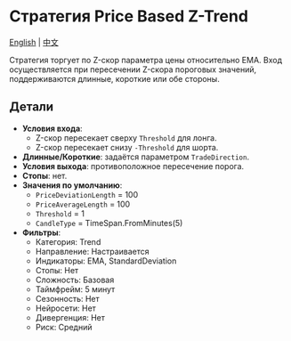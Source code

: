 # Стратегия Price Based Z-Trend
[English](README.md) | [中文](README_cn.md)

Стратегия торгует по Z-скор параметра цены относительно EMA. Вход осуществляется при пересечении Z-скора пороговых значений, поддерживаются длинные, короткие или обе стороны.

## Детали

- **Условия входа**:
  - Z-скор пересекает сверху `Threshold` для лонга.
  - Z-скор пересекает снизу `-Threshold` для шорта.
- **Длинные/Короткие**: задаётся параметром `TradeDirection`.
- **Условия выхода**: противоположное пересечение порога.
- **Стопы**: нет.
- **Значения по умолчанию**:
  - `PriceDeviationLength` = 100
  - `PriceAverageLength` = 100
  - `Threshold` = 1
  - `CandleType` = TimeSpan.FromMinutes(5)
- **Фильтры**:
  - Категория: Trend
  - Направление: Настраивается
  - Индикаторы: EMA, StandardDeviation
  - Стопы: Нет
  - Сложность: Базовая
  - Таймфрейм: 5 минут
  - Сезонность: Нет
  - Нейросети: Нет
  - Дивергенция: Нет
  - Риск: Средний
